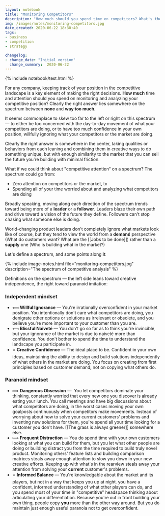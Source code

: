 ```yaml
---
layout: notebook
title: "Monitoring Competitors"
description: "How much should you spend time on competitors? What's the right balance of independence and paranoia?"
img: /images/notes/monitoring-competitors.jpg
date_created: 2020-06-22 18:30:40
tags:
- business
- competition
- strategy

changelog:
- change_date: "Initial version"
  change_summary:  2020-06-22
---
```


{% include notebook/test.html %}

For any company, keeping track of your position in the competitive landscape is a key element of making the right decisions.
__How much__ time and attention should you spend on monitoring and analyzing your competitive position? Clearly the right answer lies somewhere on the spectrum between **none** and **way too much**.

It seems commonplace to skew too far to the left or right on this spectrum — to either be too concerned with the day-to-day movement of what your competitors are doing, or to have too much confidence in your own position, willfully ignoring what your competitors or the market are doing.

Clearly the right answer is somewhere in the center, taking qualities or behaviors from each leaning and combining them in creative ways to do something unique, but with enough similarity to the market that you can sell the future you're building with minimal friction.

What if we could think about "competitive attention" on a spectrum? The spectrum could go from:

* Zero attention on competitors or the market, to
* Spending all of your time worried about and analyzing what competitors are doing

Broadly speaking, moving along each direction of the spectrum trends toward being more of a **leader** or a **follower**. Leaders blaze their own path and drive toward a vision of the future they define. Followers can't stop chasing what someone else is doing.

World-changing product leaders don't completely ignore what markets look like of course, but they tend to view the world from a **__demand__** perspective (What do customers want? What are the [[Jobs to be done]]) rather than a **__supply__** one (Who is building what in the market?)

Let's define a spectrum, and some points along it:

{% include image-notes.html file="monitoring-competitors.jpg" description="The spectrum of competitive analysis" %}

Definitions on the spectrum — the left side leans toward creative independence, the right toward paranoid imitation:

### Independent mindset

* ⟽ **Willful Ignorance** — You're irrationally overconfident in your market position. You intentionally don't care what competitors are doing, you denigrate other options or solutions as irrelevant or obsolete, and you believe you're more important to your customer than you are.
* ⟻ **Blissful Naiveté** — You don't go so far as to think you're invincible, but your ignorance of the market is due to naiveté more than confidence. You don't bother to spend the time to understand the landscape you participate in.
* ⭐️ **Creative Confidence** — The ideal place to be. Confident in your own ideas, maintaining the ability to design and build solutions independently of what others in the market are doing. You focus on creating from first principles based on customer demand, not on copying what others do.

### Paranoid mindset

* ⟾ **Dangerous Obsession** —  You let competitors dominate your thinking, constantly worried that every new one you discover is already eating your lunch. You call meetings and have big discussions about what competitors are doing, in the worst cases moving your own goalposts continuously when competitors make movements. Instead of worrying about how to solve your current customers' problems and inventing new solutions for them, you're spend all your time looking for a customer you don't have. [[The grass is always greener]] somewhere else. 
* ⟼ **Frequent Distraction** — You do spend time with your own customers looking at what you can build for them, but you let what other people are doing or building distract you from the time required to build truly novel product. Monitoring others' feature lists and building comparison matrices steals away enough attention to slow you down in your new creative efforts. Keeping up with what's in the rearview steals away your attention from solving your __current__ customer's problems.
* ⭐️ **Informed Balance** — You're knowledgable about the market and its players, but not in a way that keeps you up at night. you have a confident, informed understanding of what other players can do, and you spend most of your time in "competitive" headspace thinking about articulating your differentiation. Because you're out in front building your own thing, people copy __you__ more than the other way around. But you do maintain just enough useful paranoia not to get overconfident.
